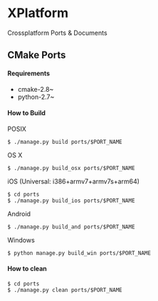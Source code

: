 XPlatform
=========

Crossplatform Ports & Documents

CMake Ports
-----------

#### Requirements

* cmake-2.8~
* python-2.7~

#### How to Build 

POSIX

    $ ./manage.py build ports/$PORT_NAME

OS X

    $ ./manage.py build_osx ports/$PORT_NAME

iOS (Universal: i386+armv7+armv7s+arm64)

    $ cd ports
    $ ./manage.py build_ios ports/$PORT_NAME

Android

    $ ./manage.py build_and ports/$PORT_NAME

Windows

    $ python manage.py build_win ports/$PORT_NAME

#### How to clean

    $ cd ports
    $ ./manage.py clean ports/$PORT_NAME


